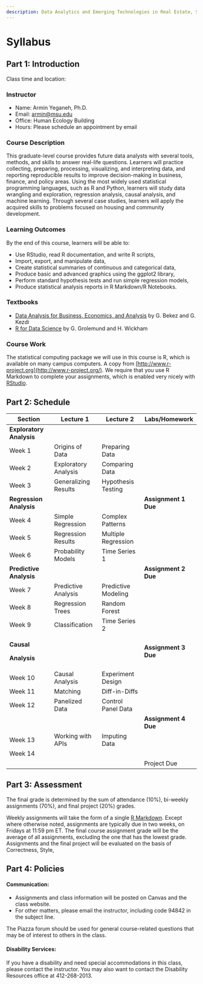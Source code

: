 ```yaml
---
description: Data Analytics and Emerging Technologies in Real Estate, Spring 2023
---
```


# Syllabus

## Part 1: Introduction <a href="#part-1-course-information" id="part-1-course-information"></a>

Class time and location:

### Instructor <a href="#instructor" id="instructor"></a>

* Name: Armin Yeganeh, Ph.D.
* Email: armin@msu.edu
* Office: Human Ecology Building
* Hours: Please schedule an appointment by email

### Course Description <a href="#instructor" id="instructor"></a>

This graduate-level course provides future data analysts with several tools, methods, and skills to answer real-life questions. Learners will practice collecting, preparing, processing, visualizing, and interpreting data, and reporting reproducible results to improve decision-making in business, finance, and policy areas. Using the most widely used statistical programming languages, such as R and Python, learners will study data wrangling and exploration, regression analysis, causal analysis, and machine learning. Through several case studies, learners will apply the acquired skills to problems focused on housing and community development.

### Learning Outcomes

By the end of this course, learners will be able to:&#x20;

* Use RStudio, read R documentation, and write R scripts,&#x20;
* Import, export, and manipulate data,
* Create statistical summaries of continuous and categorical data,&#x20;
* Produce basic and advanced graphics using the ggplot2 library,
* Perform standard hypothesis tests and run simple regression models,
* Produce statistical analysis reports in R Markdown/R Notebooks.

### Textbooks

* [Data Analysis for Business, Economics, and Analysis](https://www.amazon.com/Data-Analysis-Business-Economics-Policy/dp/1108483011) by G. Bekez and G. Kezdi
* [R for Data Science](https://r4ds.had.co.nz/) by G. Grolemund and H. Wickham

### Course Work

The statistical computing package we will use in this course is R, which is available on many campus computers. A copy from [http://www.r-project.org](http://www.r-project.org/). We require that you use R Markdown to complete your assignments, which is enabled very nicely with [RStudio](http://www.rstudio.com/).

## Part 2: Schedule <a href="#part-1-course-information" id="part-1-course-information"></a>

| Section                                                         | Lecture 1            | Lecture 2           | Labs/Homework        |
| --------------------------------------------------------------- | -------------------- | ------------------- | -------------------- |
| **Exploratory Analysis**                                        |                      |                     |                      |
| Week 1                                                          | Origins of Data      | Preparing Data      |                      |
| Week 2                                                          | Exploratory Analysis | Comparing Data      |                      |
| Week 3                                                          | Generalizing Results | Hypothesis Testing  |                      |
| **Regression Analysis**                                         |                      |                     | **Assignment 1 Due** |
| Week 4                                                          | Simple Regression    | Complex Patterns    |                      |
| Week 5                                                          | Regression Results   | Multiple Regression |                      |
| Week 6                                                          | Probability Models   | Time Series 1       |                      |
| **Predictive Analysis**                                         |                      |                     | **Assignment 2 Due** |
| Week 7                                                          | Predictive Analysis  | Predictive Modeling |                      |
| Week 8                                                          | Regression Trees     | Random Forest       |                      |
| Week 9                                                          | Classification       | Time Series 2       |                      |
| <p><strong>Causal</strong> </p><p><strong>Analysis</strong></p> |                      |                     | **Assignment 3 Due** |
| Week 10                                                         | Causal Analysis      | Experiment Design   |                      |
| Week 11                                                         | Matching             | Diff-in-Diffs       |                      |
| Week 12                                                         | Panelized Data       | Control Panel Data  |                      |
|                                                                 |                      |                     | **Assignment 4 Due** |
| Week 13                                                         | Working with APIs    | Imputing Data       |                      |
| Week 14                                                         |                      |                     |                      |
|                                                                 |                      |                     | Project Due          |

## Part 3: Assessment <a href="#part-1-course-information" id="part-1-course-information"></a>

The final grade is determined by the sum of attendance (10%), bi-weekly assignments (70%), and final project (20%) grades.

Weekly assignments will take the form of a single [R Markdown](https://rmarkdown.rstudio.com/). Except where otherwise noted, assignments are typically due in two weeks, on Fridays at 11:59 pm ET. The final course assignment grade will be the average of all assignments, excluding the one that has the lowest grade. Assignments and the final project will be evaluated on the basis of Correctness, Style,&#x20;

## &#x20;<a href="#part-1-course-information" id="part-1-course-information"></a>

## Part 4: Policies <a href="#part-1-course-information" id="part-1-course-information"></a>

#### Communication:&#x20;

* Assignments and class information will be posted on Canvas and the class website.
* For other matters, please email the instructor, including code 94842 in the subject line.

The Piazza forum should be used for general course-related questions that may be of interest to others in the class.&#x20;

#### Disability Services:

If you have a disability and need special accommodations in this class, please contact the instructor. You may also want to contact the Disability Resources office at 412-268-2013.
